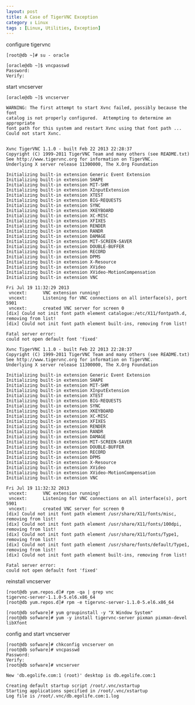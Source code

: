 ```yaml
---
layout: post
title: A Case of TigerVNC Exception
category : Linux
tags : [Linux, Utilities, Exception]
---
```


configure tigervnc

    [root@db ~]# su - oracle

    [oracle@db ~]$ vncpasswd 
    Password:
    Verify:
	
start vncserver
	
    [oracle@db ~]$ vncserver 

    WARNING: The first attempt to start Xvnc failed, possibly because the font
    catalog is not properly configured.  Attempting to determine an appropriate
    font path for this system and restart Xvnc using that font path ...
    Could not start Xvnc.


    Xvnc TigerVNC 1.1.0 - built Feb 22 2013 22:28:37
    Copyright (C) 1999-2011 TigerVNC Team and many others (see README.txt)
    See http://www.tigervnc.org for information on TigerVNC.
    Underlying X server release 11300000, The X.Org Foundation

    Initializing built-in extension Generic Event Extension
    Initializing built-in extension SHAPE
    Initializing built-in extension MIT-SHM
    Initializing built-in extension XInputExtension
    Initializing built-in extension XTEST
    Initializing built-in extension BIG-REQUESTS
    Initializing built-in extension SYNC
    Initializing built-in extension XKEYBOARD
    Initializing built-in extension XC-MISC
    Initializing built-in extension XFIXES
    Initializing built-in extension RENDER
    Initializing built-in extension RANDR
    Initializing built-in extension DAMAGE
    Initializing built-in extension MIT-SCREEN-SAVER
    Initializing built-in extension DOUBLE-BUFFER
    Initializing built-in extension RECORD
    Initializing built-in extension DPMS
    Initializing built-in extension X-Resource
    Initializing built-in extension XVideo
    Initializing built-in extension XVideo-MotionCompensation
    Initializing built-in extension VNC

    Fri Jul 19 11:32:29 2013
     vncext:      VNC extension running!
     vncext:      Listening for VNC connections on all interface(s), port 5901
     vncext:      created VNC server for screen 0
    [dix] Could not init font path element catalogue:/etc/X11/fontpath.d, removing from list!
    [dix] Could not init font path element built-ins, removing from list!

    Fatal server error:
    could not open default font 'fixed'

    Xvnc TigerVNC 1.1.0 - built Feb 22 2013 22:28:37
    Copyright (C) 1999-2011 TigerVNC Team and many others (see README.txt)
    See http://www.tigervnc.org for information on TigerVNC.
    Underlying X server release 11300000, The X.Org Foundation

    Initializing built-in extension Generic Event Extension
    Initializing built-in extension SHAPE
    Initializing built-in extension MIT-SHM
    Initializing built-in extension XInputExtension
    Initializing built-in extension XTEST
    Initializing built-in extension BIG-REQUESTS
    Initializing built-in extension SYNC
    Initializing built-in extension XKEYBOARD
    Initializing built-in extension XC-MISC
    Initializing built-in extension XFIXES
    Initializing built-in extension RENDER
    Initializing built-in extension RANDR
    Initializing built-in extension DAMAGE
    Initializing built-in extension MIT-SCREEN-SAVER
    Initializing built-in extension DOUBLE-BUFFER
    Initializing built-in extension RECORD
    Initializing built-in extension DPMS
    Initializing built-in extension X-Resource
    Initializing built-in extension XVideo
    Initializing built-in extension XVideo-MotionCompensation
    Initializing built-in extension VNC

    Fri Jul 19 11:32:32 2013
     vncext:      VNC extension running!
     vncext:      Listening for VNC connections on all interface(s), port 5901
     vncext:      created VNC server for screen 0
    [dix] Could not init font path element /usr/share/X11/fonts/misc, removing from list!
    [dix] Could not init font path element /usr/share/X11/fonts/100dpi, removing from list!
    [dix] Could not init font path element /usr/share/X11/fonts/Type1, removing from list!
    [dix] Could not init font path element /usr/share/fonts/default/Type1, removing from list!
    [dix] Could not init font path element built-ins, removing from list!

    Fatal server error:
    could not open default font 'fixed'

reinstall vncserver
    
    [root@db yum.repos.d]# rpm -qa | grep vnc
    tigervnc-server-1.1.0-5.el6.x86_64
    [root@db yum.repos.d]# rpm -e tigervnc-server-1.1.0-5.el6.x86_64

    [root@db sofware]# yum groupinstall -y "X Window System"
    [root@db sofware]# yum -y install tigervnc-server pixman pixman-devel libXfont
   
config and start vncserver
    
    [root@db sofware]# chkconfig vncserver on
    [root@db sofware]# vncpasswd 
    Password:
    Verify:
    [root@db sofware]# vncserver 

    New 'db.egolife.com:1 (root)' desktop is db.egolife.com:1

    Creating default startup script /root/.vnc/xstartup
    Starting applications specified in /root/.vnc/xstartup
    Log file is /root/.vnc/db.egolife.com:1.log
